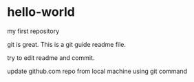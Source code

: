 # hello-world
my first repository

git is great.
This is a git guide readme file.

try to edit readme and commit.

update github.com repo from local machine using git command

